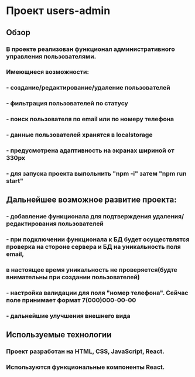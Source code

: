 # Проект users-admin

## Обзор

### В проекте реализован функционал административного управления пользователями.
### Имеющиеся возможности:
### - создание/редактирование/удаление пользователей
### - фильтрация пользователей по статусу
### - поиск пользователя по email или по номеру телефона
### - данные пользователей хранятся в localstorage
### - предусмотрена адаптивность на экранах шириной от 330px
### - для запуска проекта выпольнить "npm -i" затем "npm run start"

## Дальнейшее возможное развитие проекта:

### - добавление функционала для подтверждения удаления/редактирования пользователей
### - при подключении функционала к БД будет осуществлятся проверка на стороне сервера и БД на уникальность поля email,
### в настоящее время уникальность не проверяется(будте внимательны при создании пользователей)
### - настройка валидации для поля "номер телефона". Сейчас поле принимает формат 7(000)000-00-00
### - дальнейшие улучшения внешнего вида

## Используемые технологии

### Проект разработан на HTML, CSS, JavaScript, React.
### Используются функциональные компоненты React.
